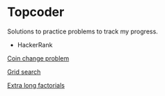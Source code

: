 Topcoder
========

Solutions to practice problems to track my progress.

* HackerRank

[Coin change problem](HackerRank/CoinChange/Solution.java)

[Grid search](HackerRank/GridSearch/main.c)

[Extra long factorials](HackerRank/ExtraLongFactorials/main.c)